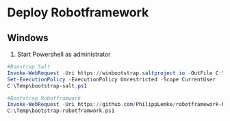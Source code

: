 # Deploy Robotframework 


## Windows

1. Start Powershell as administrator

```powershell
#Boostrap Salt
Invoke-WebRequest -Uri https://winbootstrap.saltproject.io -OutFile C:\Temp\bootstrap-salt.ps1
Set-ExecutionPolicy -ExecutionPolicy Unrestricted -Scope CurrentUser
C:\Temp\bootstrap-salt.ps1

#Bootstrap Robotframwork
Invoke-WebRequest -Uri https://github.com/PhilippLemke/robotframework-bootstrap/raw/master/bootstrap-robotframwork -OutFile C:\Temp\bootstrap-robotframwork.ps1
C:\Temp\bootstrap-robotframwork.ps1
```

